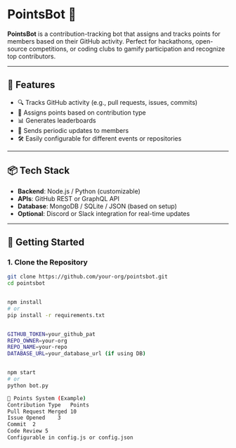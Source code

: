 # PointsBot 🚀

**PointsBot** is a contribution-tracking bot that assigns and tracks points for members based on their GitHub activity. Perfect for hackathons, open-source competitions, or coding clubs to gamify participation and recognize top contributors.

---

## 🌟 Features

- 🔍 Tracks GitHub activity (e.g., pull requests, issues, commits)
- 🧮 Assigns points based on contribution type
- 📊 Generates leaderboards
- 📨 Sends periodic updates to members
- 🛠️ Easily configurable for different events or repositories

---

## 📦 Tech Stack

- **Backend**: Node.js / Python (customizable)
- **APIs**: GitHub REST or GraphQL API
- **Database**: MongoDB / SQLite / JSON (based on setup)
- **Optional**: Discord or Slack integration for real-time updates

---

## 🚀 Getting Started

### 1. Clone the Repository

```bash
git clone https://github.com/your-org/pointsbot.git
cd pointsbot


npm install
# or
pip install -r requirements.txt


GITHUB_TOKEN=your_github_pat
REPO_OWNER=your-org
REPO_NAME=your-repo
DATABASE_URL=your_database_url (if using DB)


npm start
# or
python bot.py

🎯 Points System (Example)
Contribution Type	Points
Pull Request Merged	10
Issue Opened	3
Commit	2
Code Review	5
Configurable in config.js or config.json

